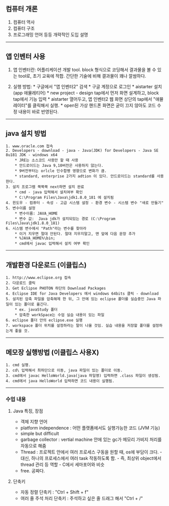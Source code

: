 ## 컴퓨터 개론
  1. 컴퓨터 역사
  2. 컴퓨터 구조
  3. 프로그래밍 언어
  등등 개략적인 도입 설명
  
<hr/>
  
## 앱 인벤터 사용
  1. 앱 인벤터란: 어플리케이션 개발 tool. block 형식으로 코딩해서 결과물을 볼 수 있는 tool로, 초기 교육에 적합.
                 간단한 기술에 비해 결과물이 꽤나 깔쌈하다.
		 
  2. 실행 방법:
  	* 구글에서 "앱 인벤터2" 검색
	* 구글 계정으로 로그인
	* aistarter 설치 (app 애뮬레티어)
	* new project -  design tap에서 먼저 화면 설계하고, block tap에서 기능 입력
	* aistarter 열어두고, 앱 인벤터2 웹 화면 상단의 tap에서 "애뮬레이터"를 클릭해서 실행.
	* open된 가상 핸드폰 화면은 굳이 끄지 않아도 코드 수정 내용이 바로 반영된다.
	
<hr/>
               
## java 설치 방법
	1. www.oracle.com 접속
	2. Developers - download - java - Java(JDK) for Developers - Java SE 8u181 JDK - windows x64
		* JRE는 소스코드 사용만 할 때 사용
		* 안드로이드는 Java 9,10버전은 사용하지 않는다.
		* 9버전부터는 orlcle 인수합병 영향으로 변화가 큼.
		* standard, enterprise 2가지 adtion 이 있다. 안드로이드는 standard를 사용한다.
	3. 설치 프로그램 쭉쭉쭉 next하면 설치 완료
		* cmd - java 입력해서 설치여부 확인
		* C:\Program Files\Java\jdk1.8.0_181 에 설치됨
	4. 윈도우 - 컴퓨터 - 속성 - 고급 시스템 설정 - 환경 변수 - 시스템 변수 "새로 만들기" 
	5. 변수이름 설정
		* 변수이름: JAVA_HOME
		* 변수 값:  Java jdk가 설치되있는 경로 (C:\Program Files\Java\jdk1.8.0_181)
	6. 시스템 변수에서 "Path"라는 변수를 찾아라
		* 이거 지우면 절대 안된다. 절대 지우지말고, 맨 앞에 다음 문장 추가
		* %JAVA_HOME%\bin;
		* cmd에서 javac 입력해서 설치 여부 확인

<hr/>

## 개발환경 다운로드 (이클립스)
	1. http://www.eclipse.org 접속
	2. 다운로드 클릭
	3. Get Eclipse PHOTON 하단의 Download Packages
	4. Eclipse IDE for Java Developers 에서 windows 64bits 클릭 - download
	5. 설치된 압축 파일을 압축해제 한 뒤, 그 안에 있는 eclipse 폴더를 실습중인 Java 파일이 있는 폴더로 옮긴다.
		* ex. javaStudy 폴더
		* 압축한 workSpace는 수업 실습 내용이 있는 파일
	6. eclipse 폴더 안의 eclipse.exe 실행
	7. workspace 폴더 위치를 설정하라는 말이 나올 것임. 실습 내용을 저장할 폴더를 설정하는게 좋을 것.

<hr/>

## 메모장 실행방법 (이클립스 사용X)
	1. cmd 실행.
	2. cd\ 입력해서 최하단으로 이동, java 파일이 있는 폴더로 이동.
	3. cmd에서 javac HelloWorld.java(java 파일명) 입력하면 .class 파일이 생성됨.
	4. cmd에서 java HelloWorld 입력하면 코드 내용이 실행됨.

<hr/>

### 수업 내용 ###
1. Java 특징, 장점
	* 객체 지향 언어
	* platform independence : 어떤 플랫폼에서도 실행가능한 코드 (JVM 기능)
	* simple but difficult
	* garbage collector : vertial machine 안에 있는 gc가 메모리 가비지 처리를 자동으로 해줌
	* Thread : 프로젝트 안에서 여러 프로세스 구동을 원할 때, os에 부담이 크다.
			- 대신, 하나의 프로세스에서 여러 task 작동하도록 함.
			- 즉, 최상위 object에서 thread 관리 등 역할
			- C에서 세마포어와 비슷
	* free. 공짜다.

2. 단축키
	* 자동 정렬 단축키 : "Ctrl + Shift + f"
   	* 여러 줄 주석 처리 단축키 : 주석하고 싶은 줄 드래그 해서 "Ctrl + /"
